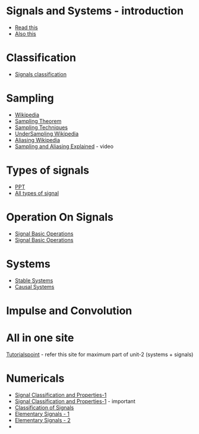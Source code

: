 
# Signals and Systems - introduction
- [Read this](https://www.tutorialspoint.com/dip/signals_and_system_introduction.htm)
- [Also this](https://www.tutorialspoint.com/signals_and_systems/signals_and_systems_overview.htm)


# Classification
- [Signals classification](https://www.tutorialspoint.com/signals_and_systems/signals_classification.htm)

# Sampling
- [Wikipedia](https://en.wikipedia.org/wiki/Sampling_(signal_processing))
- [Sampling Theorem](https://www.tutorialspoint.com/signals_and_systems/signals_sampling_theorem.htm)
- [Sampling Techniques](https://www.tutorialspoint.com/signals_and_systems/signals_sampling_techniques.htm)
- [UnderSampling Wikipedia](https://en.wikipedia.org/wiki/Undersampling)
- [Aliasing Wikipedia](https://en.wikipedia.org/wiki/Aliasing)
- [Sampling and Aliasing Explained](https://www.youtube.com/watch?v=yWqrx08UeUs) - video

# Types of signals
- [PPT](https://web.iit.edu/sites/web/files/departments/academic-affairs/academic-resource-center/pdfs/signal_systems_prop.pdf)
- [All types of signal](https://www.tutorialspoint.com/signals_and_systems/signals_classification.htm#:~:text=A%20signal%20is%20said%20to%20be%20deterministic%20if%20there%20is,at%20any%20instant%20of%20time.&text=Non%2Ddeterministic%20signals%20are%20random,are%20modelled%20in%20probabilistic%20terms.)


# Operation On Signals
- [Signal Basic Operations](https://www.tutorialspoint.com/signals_and_systems/signals_basic_operations.htm)
- [Signal Basic Operations](https://www.electrical4u.com/basic-signal-operations/)
  
# Systems
- [Stable Systems](https://www.tutorialspoint.com/digital_signal_processing/dsp_stable_systems.htm)
- [Causal Systems](https://www.tutorialspoint.com/digital_signal_processing/dsp_causal_systems.htm)

# Impulse and Convolution





# All in one site
[Tutorialspoint](https://www.tutorialspoint.com/digital_signal_processing/dsp_signals_definition.htm) - refer this site for maximum part of unit-2 (systems + signals)


# Numericals
- [Signal Classification and Properties-1](https://www.sanfoundry.com/signals-systems-mcqs-signal-classification-and-properties/)
- [Signal Classification and Properties-1](https://www.sanfoundry.com/signals-systems-questions-answers-freshers/) - important
- [Classification of Signals](https://www.sanfoundry.com/signals-systems-questions-answers-classification-signals/)
- [Elementary Signals - 1](https://www.sanfoundry.com/signals-systems-questions-answers-elementary-signals-1/)
- [Elementary Signals - 2](https://www.sanfoundry.com/signals-systems-questions-answers-experienced/)
- 